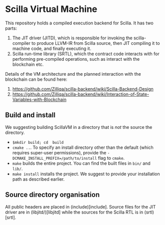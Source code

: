 # Scilla Virtual Machine

This repository holds a compiled execution backend for Scilla.
It has two parts:
  1. The JIT driver (JITD), which is responsible for invoking the
    scilla-compiler to produce LLVM-IR from Scilla source, then JIT
    compiling it to machine code, and finally executing it.
  2. Scilla run-time library (SRTL), which the contract code interacts
    with for performing pre-compiled operations, such as interact with
    the blockchain etc.

Details of the VM architecture and the planned interaction with the blockchain
can be found here:
  1. https://github.com/Zilliqa/scilla-backend/wiki/Scilla-Backend-Design
  2. https://github.com/Zilliqa/scilla-backend/wiki/Interaction-of-State-Variables-with-Blockchain

## Build and install
We suggesting building ScillaVM in a directory that is *not* the source the directory.
  * `$mkdir build; cd  build`
  * `cmake ..`. To specify an install directory other than the default (which requires super-user
  permissions), provide the `-DCMAKE_INSTALL_PREFIX=/path/to/install` flag to `cmake`.
  * `make` builds the entire project. You can find the built files in `bin/` and `lib/`.
  * `make install` installs the project.
  We suggest to provide your installation path as described earlier.

## Source directory organisation
All public headers are placed in (include)[include]. Source files for the JIT driver are
in (libjitd/)[libjitd] while the sources for the Scilla RTL is in (srtl)[srtl].
